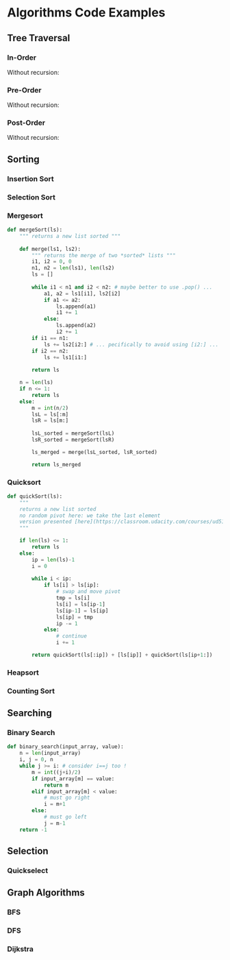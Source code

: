 # Algorithms Code Examples

<!-- All examples can use the utility function `swap`:

```java
private void swap(int[] a, int i, int j) {
    int tmp = a[i];
    a[i] = a[j];
    a[j] = tmp;
}
``` -->

## Tree Traversal

### In-Order

<!-- ```java
public void inOrder(Tree tree) {
    if (tree == null) return;

    inOrder(tree.left);
    // process tree.value
    inOrder(tree.right);
}
``` -->

Without recursion:

<!-- ```java
public void inOrder(Tree tree) {
    Stack<Tree> stack = new Stack<>();
    Tree curr = tree;

    while (curr != null || !stack.isEmpty()) {
        while (curr != null) {
            stack.push(curr);
            curr = curr.left;
        }

        curr = stack.pop();
        // process curr.value
        curr = curr.right;
    }
}
``` -->

### Pre-Order

<!-- ```java
public void preOrder(Tree tree) {
    if (tree == null) return;

    // process tree.value
    preOrder(tree.left);
    preOrder(tree.right);
}
``` -->

Without recursion:

<!-- ```java
public void preOrder2(Tree tree) {
    Stack<Tree> stack = new Stack<>();
    stack.push(tree);
    Tree curr;

    while (!stack.isEmpty()) {
        curr = stack.pop();

        // process curr.value
        if (curr.right != null) stack.push(curr.right);
        if (curr.left != null) stack.push(curr.left);
    }
}
``` -->

### Post-Order

<!-- ```java
public void postOrder(Tree tree) {
    if (tree == null) return;

    postOrder(tree.left);
    postOrder(tree.right);
    // process tree.value
}
``` -->

Without recursion:

<!-- ```java
public void postOrder(Tree tree) {
    Stack<Tree> tmp = new Stack<>();
    Stack<Tree> all = new Stack<>();
    tmp.push(tree);
    Tree curr;

    while (!tmp.isEmpty()) {
        curr = tmp.pop();
        all.push(curr);
        if (curr.left != null) tmp.push(curr.left);
        if (curr.right != null) tmp.push(curr.right);
    }

    while (!all.isEmpty()) {
        curr = all.pop();
        // process curr.value
    }
}
``` -->

## Sorting

### Insertion Sort

<!-- ```java
public void sort(int[] a) {
    for (int j = 1; j < a.length; j++) {
        int key = a[j];
        int i = j - 1;

        while (i >= 0 && a[i] > key) {
            a[i + 1] = a[i];
            i--;
        }

        a[i + 1] = key;
    }
}
```
 -->

### Selection Sort

<!-- ```java
public void sort(int[] a) {
    for (int i = 0; i < a.length; i++)
        swap(a, i, min(a, i));
}

private int min(int[] a, int start) {
    int smallest = start;

    for (int i = start + 1; i < a.length; i++)
        if (a[i] < a[smallest])
            smallest = i;

    return smallest;
}
``` -->

### Mergesort

```python
def mergeSort(ls):
    """ returns a new list sorted """
    
    def merge(ls1, ls2):
        """ returns the merge of two *sorted* lists """
        i1, i2 = 0, 0
        n1, n2 = len(ls1), len(ls2)
        ls = []
    
        while i1 < n1 and i2 < n2: # maybe better to use .pop() ...
            a1, a2 = ls1[i1], ls2[i2]
            if a1 <= a2:
                ls.append(a1)
                i1 += 1
            else:
                ls.append(a2)
                i2 += 1
        if i1 == n1:
            ls += ls2[i2:] # ... pecifically to avoid using [i2:] ...
        if i2 == n2:
            ls += ls1[i1:]
    
        return ls

    n = len(ls)
    if n <= 1:
        return ls
    else:
        m = int(n/2)
        lsL = ls[:m]
        lsR = ls[m:]
        
        lsL_sorted = mergeSort(lsL)
        lsR_sorted = mergeSort(lsR)

        ls_merged = merge(lsL_sorted, lsR_sorted)

        return ls_merged
```

### Quicksort

```python
def quickSort(ls):
    """
    returns a new list sorted
    no random pivot here: we take the last element
    version presented [here](https://classroom.udacity.com/courses/ud513/lessons/7123524086/concepts/71181150370923)
    """

    if len(ls) <= 1:
        return ls
    else:
        ip = len(ls)-1
        i = 0
        
        while i < ip:
            if ls[i] > ls[ip]:
                # swap and move pivot
                tmp = ls[i]
                ls[i] = ls[ip-1]
                ls[ip-1] = ls[ip]
                ls[ip] = tmp
                ip -= 1
            else:
                # continue
                i += 1

        return quickSort(ls[:ip]) + [ls[ip]] + quickSort(ls[ip+1:])
```

### Heapsort

<!-- ```java
public void sort(int[] a) {
    // build a max-heap
    for (int i = a.length - 1; i >= 0; i--)
        heapify(a, i, a.length);

    // extract max element from the head to the end and shrink the size of the heap
    for (int last = a.length - 1; last >= 0; last--) {
        swap(a, 0, last);
        heapify(a, 0, last);
    }
}

// heapify for a max-heap:
private void heapify(int[] a, int root, int length) {
    int left = 2 * root + 1;
    int right = 2 * root + 2;
    int largest = root;

    if (left < length && a[largest] < a[left])
        largest = left;

    if (right < length && a[largest] < a[right])
        largest = right;

    if (largest != root) {
        swap(a, root, largest);
        heapify(a, largest, length);
    }
}
``` -->

### Counting Sort

<!-- ```java
public int[] sort(int[] a) {
    int max = findMax(a);
    int[] sorted = new int[a.length];
    int[] counts = new int[max + 1];

    for (int i = 0; i < a.length; i++)
        counts[a[i]]++;

    for (int i = 1; i < counts.length; i++)
        counts[i] += counts[i - 1];

    for (int i = 0; i < a.length; i++) {
        sorted[counts[a[i]] - 1] = a[i];
        counts[a[i]]--;
    }

    return sorted;
}

private int findMax(int[] a) {
    if (a.length == 0) return 0;

    int max = Integer.MIN_VALUE;
    for (int i = 0; i < a.length; i++) {
        if (a[i] > max)
            max = a[i];
    }
    return max;
}
``` -->

## Searching

### Binary Search

```python
def binary_search(input_array, value):
    n = len(input_array)
    i, j = 0, n
    while j >= i: # consider i==j too !
        m = int((j+i)/2)
        if input_array[m] == value:
            return m
        elif input_array[m] < value:
            # must go right
            i = m+1
        else:
            # must go left
            j = m-1
    return -1
```

## Selection

### Quickselect

<!-- ```java
public int quickselect(int[] a, int k) {
    return quickselect(a, k, 0, a.length - 1);
}

private int quickselect(int[] a, int k, int low, int high) {
    int pivot = partition(a, low, high);
    if (pivot == k) return a[pivot];
    else if (k < pivot) return quickselect(a, k, low, pivot - 1);
    else return quickselect(a, k, pivot + 1, high);
}

private int partition(int[] a, int low, int high) {
    int pivot = low;
    int rand = new Random().nextInt(high - low + 1) + low;
    swap(a, low, rand);

    for (int i = low + 1; i <= high; i++) {
        if (a[i] < a[pivot]) {
            swap(a, i, pivot + 1);
            swap(a, pivot, pivot + 1);
            pivot++;
        }
    }

    return pivot;
}
``` -->

## Graph Algorithms

<!-- Utility function:

```java
private void reset(Graph graph) {
    for (Vertex v : graph.vertices.values()) {
        v.parent = null;
        v.discovered = false;
        v.distance = Integer.MAX_VALUE;
    }
}
``` -->

### BFS

<!-- ```java
public void bfs(Graph graph, Vertex source) {
    reset(graph);
    Queue<Vertex> q = new LinkedList<>();
    q.add(source);
    source.discovered = true;

    while (!q.isEmpty()) {
        Vertex from = q.remove();

        for (Edge e : from.edges) {
            Vertex to = graph.vertices.get(e.to);

            if (!to.discovered) {
                to.parent = from;
                to.discovered = true;
                q.add(to);
            }
        }
    }
}

``` -->

### DFS

<!-- ```java
public void dfs(Graph graph) {
    reset(graph);

    for (Vertex v : graph.vertices.values()) {
        if (!v.discovered)
            dfs(graph, v);
    }
}

private void dfs(Graph graph, Vertex v) {
    v.discovered = true;
    // TODO: insert application of DFS here

    for (Edge e : v.edges) {
        Vertex to = graph.vertices.get(e.to);

        if (to.discovered) {
            // cycle found (back edge)! What should we do? depends on the application...
        } else {
            to.parent = v;
            dfs(graph, to);
        }
    }

    // TODO: insert application of DFS here. For example: if we're doing topological sorting
    //       then add v to head of a linked list at this point
}
``` -->

### Dijkstra

<!-- ```java
public void dijkstra(Graph graph, Vertex source) {
    reset(graph);
    source.distance = 0;
    PriorityQueue<Vertex> q = new PriorityQueue<>(graph.vertices.values());

    while (!q.isEmpty()) {
        Vertex from = q.remove();

        for (Edge edge : from.edges) {
            Vertex to = graph.vertices.get(edge.to);
            int newDistance = from.distance + edge.weight;

            if (newDistance < to.distance) {
                to.distance = newDistance;
                to.parent = from;
                q.remove(to);
                q.add(to);
            }
        }
    }
}
``` -->
